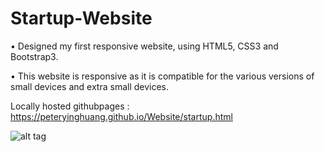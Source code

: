 # Startup-Website

•	Designed my first responsive website, using HTML5, CSS3 and Bootstrap3.

•	This website is responsive as it is compatible for the various versions of small devices and extra small devices.


Locally hosted githubpages : https://peteryinghuang.github.io/Website/startup.html


![alt tag](https://s11.postimg.org/gttfm5koz/Hipster.png)
